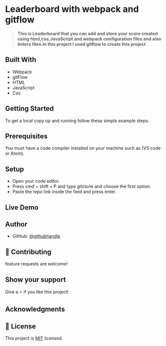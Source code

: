 # Leaderboard with webpack and gitflow 

> **This is Leaderboard that you can add and store your score  created using html,css,JavaScript and webpack configuration files and also linters files.In this project I used gitflow to create this project**


## Built With 
- Webpack
- gitFlow
- HTML 
- JavaScript
- Css


## Getting Started
To get a local copy up and running follow these simple example steps.

## Prerequisites
You must have a code compiler installed on your machine such as (VS code or Atom).

## Setup
- Open your code editor.
- Press cmd + shift + P and type gitclone and choose the first option.
- Paste the repo link inside the field and press enter.

## Live Demo  

## Author
  
- GitHub: [@githubhandle](https://github.com/AhmadiGu/)

 

## 🤝 Contributing

 feature requests are welcome! 
 

## Show your support

Give a ⭐️ if you like this project!

## Acknowledgments
 
## 📝 License

This project is [MIT](LICENSE.md) licensed.  
